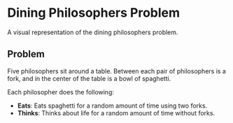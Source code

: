 # Dining Philosophers Problem
A visual representation of the dining philosophers problem.

## Problem
Five philosophers sit around a table. Between each pair of philosophers is a fork, and in the center of the table is a bowl of spaghetti.

Each philosopher does the following:
* **Eats**: Eats spaghetti for a random amount of time using two forks.
* **Thinks**: Thinks about life for a random amount of time without forks.